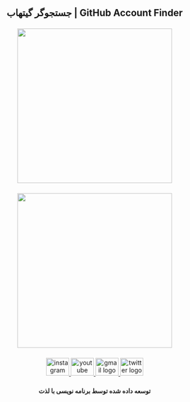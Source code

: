 <h2 align="center">جستجوگر گیتهاب | GitHub Account Finder</h2>

###

<p align="left"></p>

###

<div align="center">
  <img height="350" src="https://user-images.githubusercontent.com/113675029/222751264-c6b051a8-0eb5-4734-aebc-e68d3ee2a664.png"  />
</div>

###

<p align="left"></p>

###

<div align="center">
  <img height="350" src="https://user-images.githubusercontent.com/113675029/222751493-68de52d7-d59b-42af-9f23-80643ebf9f46.png"  />
</div>

###

<p align="left"></p>

###

<p align="left"></p>

###

<div align="center">
  <a href="https://www.instagram.com/codingwithenjoy/" target="_blank">
    <img src="https://raw.githubusercontent.com/maurodesouza/profile-readme-generator/master/src/assets/icons/social/instagram/default.svg" width="52" height="40" alt="instagram logo"  />
  </a>
  <a href="https://www.youtube.com/@codingwithenjoy" target="_blank">
    <img src="https://raw.githubusercontent.com/maurodesouza/profile-readme-generator/master/src/assets/icons/social/youtube/default.svg" width="52" height="40" alt="youtube logo"  />
  </a>
  <a href="mailto:codingwithenjoy@gmail.com" target="_blank">
    <img src="https://raw.githubusercontent.com/maurodesouza/profile-readme-generator/master/src/assets/icons/social/gmail/default.svg" width="52" height="40" alt="gmail logo"  />
  </a>
  <a href="https://twitter.com/codingwithenjoy" target="_blank">
    <img src="https://raw.githubusercontent.com/maurodesouza/profile-readme-generator/master/src/assets/icons/social/twitter/default.svg" width="52" height="40" alt="twitter logo"  />
  </a>
</div>

###

<p align="left"></p>

###

<h4 align="center">توسعه داده شده توسط برنامه نویسی با لذت</h4>

###
